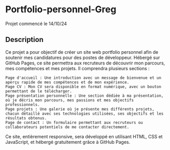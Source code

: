 # Portfolio-personnel-Greg

Projet commencé le 14/10/24

## Description

Ce projet a pour objectif de créer un site web portfolio personnel afin de soutenir mes candidatures pour des postes de développeur. Hébergé sur GitHub Pages, ce site permettra aux recruteurs de découvrir mon parcours, mes compétences et mes projets. Il comprendra plusieurs sections :

    Page d'accueil : Une introduction avec un message de bienvenue et un aperçu rapide de mes compétences et de mon expérience.
    Page CV : Mon CV sera disponible en format numérique, avec un bouton permettant de le télécharger.
    Page présentation personnelle : Une section dédiée à ma présentation, où je décris mon parcours, mes passions et mes objectifs professionnels.
    Page projets : Une galerie où je présente mes différents projets, chacun détaillé avec ses technologies utilisées, ses objectifs et les résultats obtenus.
    Page de contact : Un formulaire permettant aux recruteurs ou collaborateurs potentiels de me contacter directement.

Ce site, entièrement responsive, sera développé en utilisant HTML, CSS et JavaScript, et hébergé gratuitement grâce à GitHub Pages.
